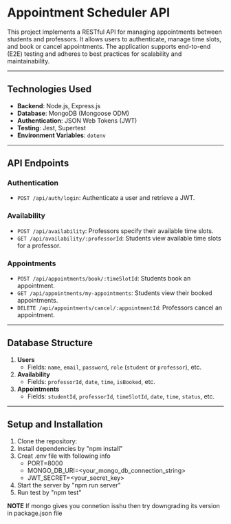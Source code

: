 # Appointment Scheduler API

This project implements a RESTful API for managing appointments between students and professors. It allows users to authenticate, manage time slots, and book or cancel appointments. The application supports end-to-end (E2E) testing and adheres to best practices for scalability and maintainability.

---

## Technologies Used

- **Backend**: Node.js, Express.js
- **Database**: MongoDB (Mongoose ODM)
- **Authentication**: JSON Web Tokens (JWT)
- **Testing**: Jest, Supertest
- **Environment Variables**: `dotenv`

---

## API Endpoints

### **Authentication**

- `POST /api/auth/login`: Authenticate a user and retrieve a JWT.

### **Availability**

- `POST /api/availability`: Professors specify their available time slots.
- `GET /api/availability/:professorId`: Students view available time slots for a professor.

### **Appointments**

- `POST /api/appointments/book/:timeSlotId`: Students book an appointment.
- `GET /api/appointments/my-appointments`: Students view their booked appointments.
- `DELETE /api/appointments/cancel/:appointmentId`: Professors cancel an appointment.

---

## Database Structure

1. **Users**
   - Fields: `name`, `email`, `password`, `role` (`student` or `professor`), etc.
2. **Availability**
   - Fields: `professorId`, `date`, `time`, `isBooked`, etc.
3. **Appointments**
   - Fields: `studentId`, `professorId`, `timeSlotId`, `date`, `time`, `status`, etc.

---

## Setup and Installation

1. Clone the repository:
2. Install dependencies by "npm install"
3. Creat .env file with following info
   - PORT=8000
   - MONGO_DB_URI=<your_mongo_db_connection_string>
   - JWT_SECRET=<your_secret_key>
4. Start the server by "npm run server"
5. Run test by "npm test"

**NOTE** If mongo gives you connetion isshu then try downgrading its version in package.json file

